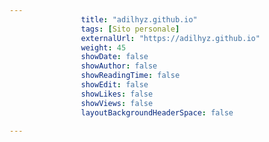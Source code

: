 ---
                title: "adilhyz.github.io"
                tags: [Sito personale]
                externalUrl: "https://adilhyz.github.io"
                weight: 45
                showDate: false
                showAuthor: false
                showReadingTime: false
                showEdit: false
                showLikes: false
                showViews: false
                layoutBackgroundHeaderSpace: false
                ---

